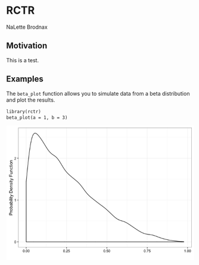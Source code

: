 <!-- README.md is generated from README.Rmd. Please edit that file -->
RCTR
====

NaLette Brodnax

Motivation
----------

This is a test.

Examples
--------

The `beta_plot` function allows you to simulate data from a beta
distribution and plot the results.

    library(rctr)
    beta_plot(a = 1, b = 3)

![](man/figures/unnamed-chunk-1-1.png)

